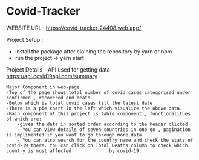 # Covid-Tracker

WEBSITE URL : https://covid-tracker-24408.web.app/

Project Setup :
- install the package after cloining the repository by yarn or npm
- run the project -> yarn start

Project Details
	- API used for getting data https://api.covid19api.com/summary
	
	Major Component in web-page 
	-Top of the page shows total number of covid cases categorised under confirmed , recovered and death.
	-Below which is total covid cases till the latest date 
	-There is a pie chart in the left which visualize the above data.
	-Main component of this project is table component , functionalitues of which are:
		-gives the data in sorted order according to the header clicked
		- You can view details of seven countries in one go , pagination is implimented if you want to go through more data
		- You can also search for the country name and check the stats of covid-19 there. You can click on Total Deaths column to check which country is most affected 				by covid-19.
